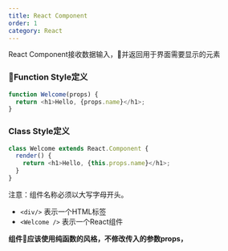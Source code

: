 ```yaml
---
title: React Component
order: 1
category: React
---
```

React Component接收数据输入，并返回用于界面需要显示的元素

### Function Style定义
```js
function Welcome(props) {
  return <h1>Hello, {props.name}</h1>;
}
```

### Class Style定义
```js
class Welcome extends React.Component {
  render() {
    return <h1>Hello, {this.props.name}</h1>;
  }
}
```

注意：组件名称必须以大写字母开头。
* `<div/>` 表示一个HTML标签
* `<Welcome />` 表示一个React组件

**组件应该使用纯函数的风格，不修改传入的参数props，**